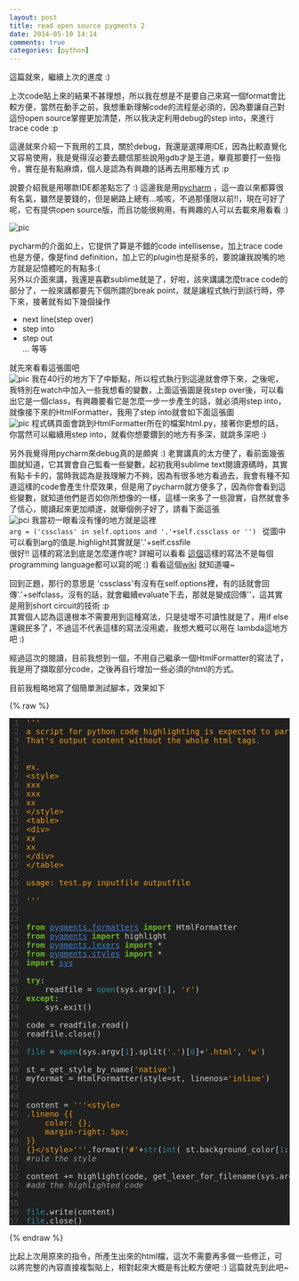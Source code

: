 ```yaml
---
layout: post
title: read open source pygments 2
date: 2014-05-10 14:14
comments: true
categories: [python] 
---
```



這篇就來，繼續上次的進度 :)  
  
上次code貼上來的結果不甚理想，所以我在想是不是要自己來寫一個format會比較方便，當然在動手之前，我想重新理解code的流程是必須的，因為要讓自己對這份open source掌握更加清楚，所以我決定利用debug的step into，來進行trace code :p  
  
這邊就來介紹一下我用的工具，關於debug，我還是選擇用IDE，因為比較直覺化又容易使用，我是覺得沒必要去聽信那些說用gdb才是王道，畢竟那要打一些指令，實在是有點麻煩，個人是認為有興趣的話再去用那種方式 :p  
  
說要介紹我是用哪款IDE都差點忘了 :) 這邊我是用[pycharm][1] ，這一直以來都算很有名氣，雖然是要錢的，但是網路上總有...咳咳，不過那僅限以前!!，現在可好了呢，它有提供open source版，而且功能很夠用，有興趣的人可以去載來用看看 :)  
  
![pic][2]
  
pycharm的介面如上，它提供了算是不錯的code intellisense，加上trace code也是方便，像是find definition，加上它的plugin也是挺多的，要說讓我說嘴的地方就是記憶體吃的有點多:(  
另外以介面來講，我還是喜歡sublime就是了，好啦，該來講講怎麼trace code的部分了，一般來講都要先下個所謂的break point，就是讓程式執行到該行時，停下來，接著就有如下幾個操作  
 - next line(step over)  
 - step into  
 -  step out  
... 等等  
  
就先來看看這張圖吧  
![pic][3]
我在40行的地方下了中斷點，所以程式執行到這邊就會停下來，之後呢，我特別在watch中加入一些我想看的變數，上面這張圖是我step over後，可以看出它是一個class，有興趣要看它是怎麼一步一步產生的話，就必須用step into，就像接下來的HtmlFormatter，我用了step into就會如下面這張圖  
![pic][4]
程式碼頁面會跳到HtmlFormatter所在的檔案html.py，接著你更想的話，你當然可以繼續用step into，就看你想要鑽到的地方有多深，就跳多深吧 :)  
  
另外我覺得用pycharm來debug真的是頗爽 :) 老實講真的太方便了，看前面幾張圖就知道，它其實會自己監看一些變數，起初我用sublime text閱讀源碼時，其實有點卡卡的，當時我認為是我理解力不夠，因為有很多地方看過去，我會有種不知道這樣的code會產生什麼效果，但是用了pycharm就方便多了，因為你會看到這些變數，就知道他們是否如你所想像的一樣，這樣一來多了一些證實，自然就會多了信心，閱讀起來更加順遂，就舉個例子好了，請看下面這張  
![pci][5]
我當初一眼看沒有懂的地方就是這裡  
`arg = ('cssclass' in self.options and '.'+self.cssclass or '') `
從圖中可以看到arg的值是.highlight其實就是'.'+self.cssfile  
很好!! 這樣的寫法到底是怎麼運作呢? 詳細可以看看 [這個][6]這樣的寫法不是每個programming language都可以寫的呢 :) 看看這個[wiki][7] 就知道囉~  
  
回到正題，那行的意思是 'cssclass'有沒有在self.options裡，有的話就會回傳'.'+selfclass，沒有的話，就會繼續evaluate下去，那就是變成回傳''，這其實是用到short circuit的技術 :p  
其實個人認為這邊根本不需要用到這種寫法，只是徒增不可讀性就是了，用if else還親民多了，不過這不代表這樣的寫法沒用處，我想大概可以用在 lambda這地方吧 :)  
  
經過這次的閱讀，目前我想到一個，不用自己繼承一個HtmlFormatter的寫法了，我是用了擷取部分code，之後再自行增加一些必須的html的方式。  
  
目前我粗略地寫了個簡單測試腳本，效果如下  

{% raw %}

<style>
.lineno {
    color: #505050;
    margin-right: 5px;
}
.highlight .hll { background-color: #404040 }
.highlight  { background: #202020; color: #d0d0d0 }
.highlight .c { color: #999999; font-style: italic } /* Comment */
.highlight .err { color: #a61717; background-color: #e3d2d2 } /* Error */
.highlight .g { color: #d0d0d0 } /* Generic */
.highlight .k { color: #6ab825; font-weight: bold } /* Keyword */
.highlight .l { color: #d0d0d0 } /* Literal */
.highlight .n { color: #d0d0d0 } /* Name */
.highlight .o { color: #d0d0d0 } /* Operator */
.highlight .x { color: #d0d0d0 } /* Other */
.highlight .p { color: #d0d0d0 } /* Punctuation */
.highlight .cm { color: #999999; font-style: italic } /* Comment.Multiline */
.highlight .cp { color: #cd2828; font-weight: bold } /* Comment.Preproc */
.highlight .c1 { color: #999999; font-style: italic } /* Comment.Single */
.highlight .cs { color: #e50808; font-weight: bold; background-color: #520000 } /* Comment.Special */
.highlight .gd { color: #d22323 } /* Generic.Deleted */
.highlight .ge { color: #d0d0d0; font-style: italic } /* Generic.Emph */
.highlight .gr { color: #d22323 } /* Generic.Error */
.highlight .gh { color: #ffffff; font-weight: bold } /* Generic.Heading */
.highlight .gi { color: #589819 } /* Generic.Inserted */
.highlight .go { color: #cccccc } /* Generic.Output */
.highlight .gp { color: #aaaaaa } /* Generic.Prompt */
.highlight .gs { color: #d0d0d0; font-weight: bold } /* Generic.Strong */
.highlight .gu { color: #ffffff; text-decoration: underline } /* Generic.Subheading */
.highlight .gt { color: #d22323 } /* Generic.Traceback */
.highlight .kc { color: #6ab825; font-weight: bold } /* Keyword.Constant */
.highlight .kd { color: #6ab825; font-weight: bold } /* Keyword.Declaration */
.highlight .kn { color: #6ab825; font-weight: bold } /* Keyword.Namespace */
.highlight .kp { color: #6ab825 } /* Keyword.Pseudo */
.highlight .kr { color: #6ab825; font-weight: bold } /* Keyword.Reserved */
.highlight .kt { color: #6ab825; font-weight: bold } /* Keyword.Type */
.highlight .ld { color: #d0d0d0 } /* Literal.Date */
.highlight .m { color: #3677a9 } /* Literal.Number */
.highlight .s { color: #ed9d13 } /* Literal.String */
.highlight .na { color: #bbbbbb } /* Name.Attribute */
.highlight .nb { color: #24909d } /* Name.Builtin */
.highlight .nc { color: #447fcf; text-decoration: underline } /* Name.Class */
.highlight .no { color: #40ffff } /* Name.Constant */
.highlight .nd { color: #ffa500 } /* Name.Decorator */
.highlight .ni { color: #d0d0d0 } /* Name.Entity */
.highlight .ne { color: #bbbbbb } /* Name.Exception */
.highlight .nf { color: #447fcf } /* Name.Function */
.highlight .nl { color: #d0d0d0 } /* Name.Label */
.highlight .nn { color: #447fcf; text-decoration: underline } /* Name.Namespace */
.highlight .nx { color: #d0d0d0 } /* Name.Other */
.highlight .py { color: #d0d0d0 } /* Name.Property */
.highlight .nt { color: #6ab825; font-weight: bold } /* Name.Tag */
.highlight .nv { color: #40ffff } /* Name.Variable */
.highlight .ow { color: #6ab825; font-weight: bold } /* Operator.Word */
.highlight .w { color: #666666 } /* Text.Whitespace */
.highlight .mf { color: #3677a9 } /* Literal.Number.Float */
.highlight .mh { color: #3677a9 } /* Literal.Number.Hex */
.highlight .mi { color: #3677a9 } /* Literal.Number.Integer */
.highlight .mo { color: #3677a9 } /* Literal.Number.Oct */
.highlight .sb { color: #ed9d13 } /* Literal.String.Backtick */
.highlight .sc { color: #ed9d13 } /* Literal.String.Char */
.highlight .sd { color: #ed9d13 } /* Literal.String.Doc */
.highlight .s2 { color: #ed9d13 } /* Literal.String.Double */
.highlight .se { color: #ed9d13 } /* Literal.String.Escape */
.highlight .sh { color: #ed9d13 } /* Literal.String.Heredoc */
.highlight .si { color: #ed9d13 } /* Literal.String.Interpol */
.highlight .sx { color: #ffa500 } /* Literal.String.Other */
.highlight .sr { color: #ed9d13 } /* Literal.String.Regex */
.highlight .s1 { color: #ed9d13 } /* Literal.String.Single */
.highlight .ss { color: #ed9d13 } /* Literal.String.Symbol */
.highlight .bp { color: #24909d } /* Name.Builtin.Pseudo */
.highlight .vc { color: #40ffff } /* Name.Variable.Class */
.highlight .vg { color: #40ffff } /* Name.Variable.Global */
.highlight .vi { color: #40ffff } /* Name.Variable.Instance */
.highlight .il { color: #3677a9 } /* Literal.Number.Integer.Long */</style>
<div class="highlight">
<pre><span class="lineno"> 1</span> <span class="sd">'''</span>
<span class="lineno"> 2</span> <span class="sd">a script for python code highlighting is expected to partial html output.</span>
<span class="lineno"> 3</span> <span class="sd">That's output content without the whole html tags.</span>
<span class="lineno"> 4</span> 
<span class="lineno"> 5</span> 
<span class="lineno"> 6</span> <span class="sd">ex.</span>
<span class="lineno"> 7</span> <span class="sd">&lt;style&gt;</span>
<span class="lineno"> 8</span> <span class="sd">xxx</span>
<span class="lineno"> 9</span> <span class="sd">xxx</span>
<span class="lineno">10</span> <span class="sd">xx</span>
<span class="lineno">11</span> <span class="sd">&lt;/style&gt;</span>
<span class="lineno">12</span> <span class="sd">&lt;table&gt;</span>
<span class="lineno">13</span> <span class="sd">&lt;div&gt;</span>
<span class="lineno">14</span> <span class="sd">xx</span>
<span class="lineno">15</span> <span class="sd">xx</span>
<span class="lineno">16</span> <span class="sd">&lt;/div&gt;</span>
<span class="lineno">17</span> <span class="sd">&lt;/table&gt;</span>
<span class="lineno">18</span> 
<span class="lineno">19</span> <span class="sd">usage: test.py inputfile outputfile</span>
<span class="lineno">20</span> 
<span class="lineno">21</span> <span class="sd">'''</span>
<span class="lineno">22</span> 
<span class="lineno">23</span> 
<span class="lineno">24</span> <span class="kn">from</span> <span class="nn">pygments.formatters</span> <span class="kn">import</span> <span class="n">HtmlFormatter</span>
<span class="lineno">25</span> <span class="kn">from</span> <span class="nn">pygments</span> <span class="kn">import</span> <span class="n">highlight</span>
<span class="lineno">26</span> <span class="kn">from</span> <span class="nn">pygments.lexers</span> <span class="kn">import</span> <span class="o">*</span>
<span class="lineno">27</span> <span class="kn">from</span> <span class="nn">pygments.styles</span> <span class="kn">import</span> <span class="o">*</span>
<span class="lineno">28</span> <span class="kn">import</span> <span class="nn">sys</span>
<span class="lineno">29</span> 
<span class="lineno">30</span> <span class="k">try</span><span class="p">:</span>
<span class="lineno">31</span>     <span class="n">readfile</span> <span class="o">=</span> <span class="nb">open</span><span class="p">(</span><span class="n">sys</span><span class="o">.</span><span class="n">argv</span><span class="p">[</span><span class="mi">1</span><span class="p">],</span> <span class="s">'r'</span><span class="p">)</span>
<span class="lineno">32</span> <span class="k">except</span><span class="p">:</span>
<span class="lineno">33</span>     <span class="n">sys</span><span class="o">.</span><span class="n">exit</span><span class="p">()</span>
<span class="lineno">34</span> 
<span class="lineno">35</span> <span class="n">code</span> <span class="o">=</span> <span class="n">readfile</span><span class="o">.</span><span class="n">read</span><span class="p">()</span>
<span class="lineno">36</span> <span class="n">readfile</span><span class="o">.</span><span class="n">close</span><span class="p">()</span>
<span class="lineno">37</span> 
<span class="lineno">38</span> <span class="nb">file</span> <span class="o">=</span> <span class="nb">open</span><span class="p">(</span><span class="n">sys</span><span class="o">.</span><span class="n">argv</span><span class="p">[</span><span class="mi">1</span><span class="p">]</span><span class="o">.</span><span class="n">split</span><span class="p">(</span><span class="s">'.'</span><span class="p">)[</span><span class="mi">0</span><span class="p">]</span><span class="o">+</span><span class="s">'.html'</span><span class="p">,</span> <span class="s">'w'</span><span class="p">)</span>
<span class="lineno">39</span> 
<span class="lineno">40</span> <span class="n">st</span> <span class="o">=</span> <span class="n">get_style_by_name</span><span class="p">(</span><span class="s">'native'</span><span class="p">)</span>
<span class="lineno">41</span> <span class="n">myformat</span> <span class="o">=</span> <span class="n">HtmlFormatter</span><span class="p">(</span><span class="n">style</span><span class="o">=</span><span class="n">st</span><span class="p">,</span> <span class="n">linenos</span><span class="o">=</span><span class="s">'inline'</span><span class="p">)</span>
<span class="lineno">42</span> 
<span class="lineno">43</span> 
<span class="lineno">44</span> <span class="n">content</span> <span class="o">=</span> <span class="s">'''&lt;style&gt;</span>
<span class="lineno">45</span> <span class="s">.lineno {{</span>
<span class="lineno">46</span> <span class="s">    color: {};</span>
<span class="lineno">47</span> <span class="s">    margin-right: 5px;</span>
<span class="lineno">48</span> <span class="s">}}</span>
<span class="lineno">49</span> <span class="s">{}&lt;/style&gt;'''</span><span class="o">.</span><span class="n">format</span><span class="p">(</span><span class="s">'#'</span><span class="o">+</span><span class="nb">str</span><span class="p">(</span><span class="nb">int</span><span class="p">(</span> <span class="n">st</span><span class="o">.</span><span class="n">background_color</span><span class="p">[</span><span class="mi">1</span><span class="p">:])</span><span class="o">+</span><span class="mi">303030</span><span class="p">),</span> <span class="n">myformat</span><span class="o">.</span><span class="n">get_style_defs</span><span class="p">(</span><span class="s">'.highlight'</span><span class="p">))</span>
<span class="lineno">50</span> <span class="c">#rule the style</span>
<span class="lineno">51</span> 
<span class="lineno">52</span> <span class="n">content</span> <span class="o">+=</span> <span class="n">highlight</span><span class="p">(</span><span class="n">code</span><span class="p">,</span> <span class="n">get_lexer_for_filename</span><span class="p">(</span><span class="n">sys</span><span class="o">.</span><span class="n">argv</span><span class="p">[</span><span class="mi">1</span><span class="p">]),</span> <span class="n">myformat</span><span class="p">)</span>
<span class="lineno">53</span> <span class="c">#add the highlighted code</span>
<span class="lineno">54</span> 
<span class="lineno">55</span> 
<span class="lineno">56</span> <span class="nb">file</span><span class="o">.</span><span class="n">write</span><span class="p">(</span><span class="n">content</span><span class="p">)</span>
<span class="lineno">57</span> <span class="nb">file</span><span class="o">.</span><span class="n">close</span><span class="p">()</span>
</pre>
</div>

{% endraw %}

比起上次用原來的指令，所產生出來的html檔，這次不需要再多做一些修正，可以將完整的內容直接複製貼上，相對起來大概是有比較方便吧 :) 這篇就先到此吧~  

  
    


[1]: http://www.jetbrains.com/pycharm/
[2]: http://i.imgur.com/gxPLPNv.png
[3]: http://i.imgur.com/nhja3Fq.png
[4]: http://i.imgur.com/b57Jy6r.png
[5]: http://i.imgur.com/J9gGWbC.png
[6]: http://www.diveintopython.net/power_of_introspection/and_or.html
[7]: http://en.wikipedia.org/wiki/Short-circuit_evaluation
[8]: https://youtube.googleapis.com/v/vjMGtb3MDWo&source=uds
